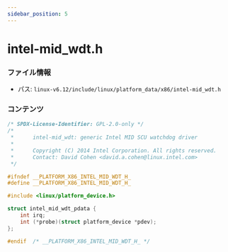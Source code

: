 ```yaml
---
sidebar_position: 5
---
```

# intel-mid_wdt.h

### ファイル情報

- パス: `linux-v6.12/include/linux/platform_data/x86/intel-mid_wdt.h`

### コンテンツ

```h
/* SPDX-License-Identifier: GPL-2.0-only */
/*
 *      intel-mid_wdt: generic Intel MID SCU watchdog driver
 *
 *      Copyright (C) 2014 Intel Corporation. All rights reserved.
 *      Contact: David Cohen <david.a.cohen@linux.intel.com>
 */

#ifndef __PLATFORM_X86_INTEL_MID_WDT_H_
#define __PLATFORM_X86_INTEL_MID_WDT_H_

#include <linux/platform_device.h>

struct intel_mid_wdt_pdata {
	int irq;
	int (*probe)(struct platform_device *pdev);
};

#endif	/* __PLATFORM_X86_INTEL_MID_WDT_H_ */

```
